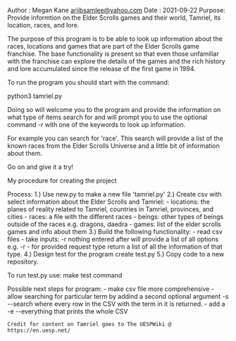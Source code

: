 Author : Megan Kane <arjibsamlee@yahoo.com>
Date   : 2021-09-22
Purpose: Provide informtion on the Elder Scrolls games and their world, Tamriel, its location, races, and lore.

The purpose of this program is to be able to look up information about the races, locations and games that are part of the Elder Scrolls game franchise. The base functionality is present so that even those unfamiliar with the franchise can explore the details of the games and the rich history and lore accumulated since the release of the first game in 1994.

To run the program you should start with the command:

python3 tamriel.py

Doing so will welcome you to the program and provide the information on what type of items search for and will prompt you to use the optional command -r with one of the keywords to look up information.

For example you can search for 'race'. This search will provide a list of the known races from the Elder Scrolls Universe and a little bit of information about them.

Go on and give it a try!

My procedure for creating the project

Process:
    1.) Use new.py to make a new file 'tamriel.py'
    2.) Create csv with select information about the Elder Scrolls and Tamriel:
        -   locations: the planes of reality related to Tamriel, countries in Tamriel, provinces, and cities
        -   races: a file with the different races
        -   beings: other types of beings outside of the races e.g. dragons, daedra
        -   games: list of the elder scrolls games and info about them
    3.) Build the following functionality:
        -   read csv files
        -   take inputs: -r nothing entered after will provide a list of all options e.g. -r
        -   for provided request type return a list of all the information of that type.
    4.) Design test for the program create test.py
    5.) Copy code to a new repository.

To run test.py use:
    make test command


Possible next steps for program:
    -   make csv file more comprehensive
    -   allow searching for particular term by addind a second optional argument -s --search where every row in the CSV with the term in it is returned.
    -   add a -e --everything that prints the whole CSV

    Credit for content on Tamriel goes to The UESPWiki @ https://en.uesp.net/
